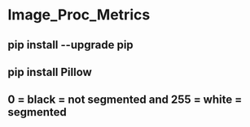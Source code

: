 # Image_Proc_Metrics

## pip install --upgrade pip
## pip install Pillow
## 0 = black = not segmented and 255 = white = segmented
